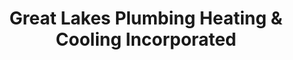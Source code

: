 ---
title: "Great Lakes Plumbing Heating & Cooling Incorporated"
url: /alpena/great-lakes-plumbing-heating-und-cooling-incorporated/
shop: Allgemein
---
